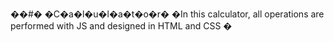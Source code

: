 ��#� �C�a�l�u�l�a�t�o�r�
�In this calculator, all operations are performed with JS and designed in HTML and CSS 
�
